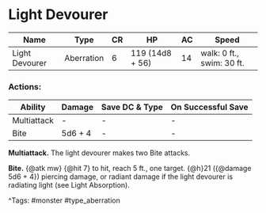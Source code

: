# Light Devourer

| Name | Type | CR | HP | AC | Speed |
|------|------|----|----|----|-------|
| Light Devourer | Aberration | 6 | 119 (14d8 + 56) | 14 | walk: 0 ft., swim: 30 ft. |

### Actions:

| Ability | Damage | Save DC & Type | On Successful Save |
|---------|--------|----------------|--------------------|
| Multiattack | - | - | - |
| Bite | 5d6 + 4 | - | - |


**Multiattack.** The light devourer makes two Bite attacks.

**Bite.** {@atk mw} {@hit 7} to hit, reach 5 ft., one target. {@h}21 ({@damage 5d6 + 4}) piercing damage, or radiant damage if the light devourer is radiating light (see Light Absorption).

^Tags: #monster #type_aberration